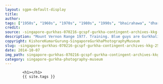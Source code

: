 ```yaml
---
layout: sgpm-default-display
title: 
author: 
tags: ["1950s", "1960s", "1970s", "1980s", "1990s", "bhairahawa", "dharan", "gurkhas", "kathmandu", "nepal", "pokhara", "singapore", "singapore gurkha archive", "singapore gurkha old photographs", "singapore gurkha photography museum", "singapore gurkhas"]
credit: 
source: -singapore-gurkhas-070216-gcspf-gurkha-contingent-archives-kkg-25
description: "Mount Vernon Range 1977. Training. Blue guys are Gurkhalis, and white are range staff. Revolvers only."
copyright: KishoreKumarGurung-SingaporeGurkhaPhotographyMuseum
slug: -singapore-gurkhas-070216-gcspf-gurkha-contingent-archives-kkg-25
date: 2014-10-07
img_path: singapore-gurkhas-070216-gcspf-gurkha-contingent-archives-kkg-25.jpg
category: singapore-gurkha-photography-museum
---
```

	 		

	 		<h1></h1>
	 		{{ site.tags }}
	 		
